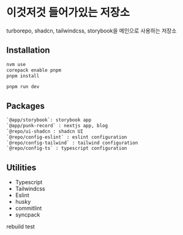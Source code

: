# 이것저것 들어가있는 저장소

turborepo, shadcn, tailwindcss, storybook을 메인으로 사용하는 저장소

## Installation

```sh
nvm use
corepack enable pnpm
pnpm install
```

```sh
pnpm run dev
```

## Packages

```txt
`@app/storybook`: storybook app
`@app/punk-record` : nextjs app, blog
`@repo/ui-shadcn : shadcn UI
`@repo/config-eslint` : eslint configuration
`@repo/config-tailwind` : tailwind configuration
`@repo/config-ts` : typescript configuration
```

## Utilities

- Typescript
- Tailwindcss
- Eslint
- husky
- commitlint
- syncpack

rebuild test
